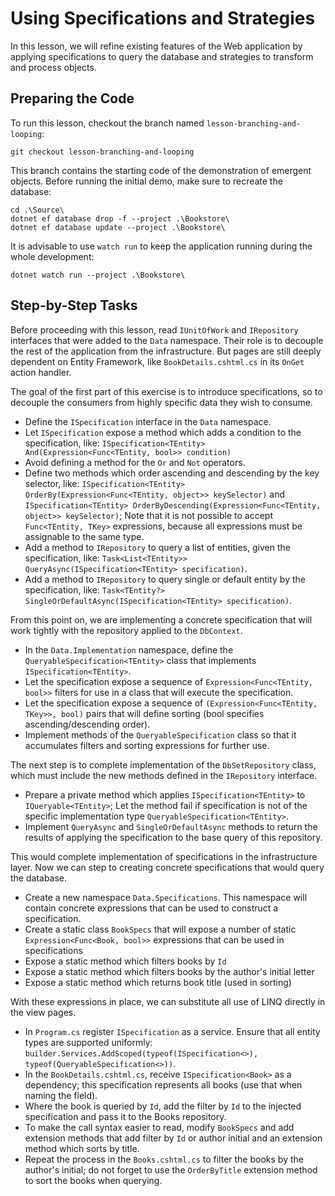 # Using Specifications and Strategies

In this lesson, we will refine existing features of the Web application by applying specifications to query the database and strategies to transform and process objects.

## Preparing the Code

To run this lesson, checkout the branch named `lesson-branching-and-looping`:

```
git checkout lesson-branching-and-looping
```

This branch contains the starting code of the demonstration of emergent objects. Before running the initial demo, make sure to recreate the database:

```
cd .\Source\
dotnet ef database drop -f --project .\Bookstore\
dotnet ef database update --project .\Bookstore\
```

It is advisable to use `watch run` to keep the application running during the whole development:

```
dotnet watch run --project .\Bookstore\
```

## Step-by-Step Tasks

Before proceeding with this lesson, read `IUnitOfWork` and `IRepository` interfaces that were added to the `Data` namespace. Their role is to decouple the rest of the application from the infrastructure. But pages are still deeply dependent on Entity Framework, like `BookDetails.cshtml.cs` in its `OnGet` action handler.

The goal of the first part of this exercise is to introduce specifications, so to decouple the consumers from highly specific data they wish to consume.

  - Define the `ISpecification` interface in the `Data` namespace.
  - Let `ISpecification` expose a method which adds a condition to the specification, like: `ISpecification<TEntity> And(Expression<Func<TEntity, bool>> condition)`
  - Avoid defining a method for the `Or` and `Not` operators.
  - Define two methods which order ascending and descending by the key selector, like: `ISpecification<TEntity> OrderBy(Expression<Func<TEntity, object>> keySelector)` and `ISpecification<TEntity> OrderByDescending(Expression<Func<TEntity, object>> keySelector)`; Note that it is not possible to accept `Func<TEntity, TKey>` expressions, because all expressions must be assignable to the same type.
  - Add a method to `IRepository` to query a list of entities, given the specification, like: `Task<List<TEntity>> QueryAsync(ISpecification<TEntity> specification)`.
  - Add a method to `IRepository` to query single or default entity by the specification, like: `Task<TEntity?> SingleOrDefaultAsync(ISpecification<TEntity> specification)`.

From this point on, we are implementing a concrete specification that will work tightly with the repository applied to the `DbContext`.

  - In the `Data.Implementation` namespace, define the `QueryableSpecification<TEntity>` class that implements `ISpecification<TEntity>`.
  - Let the specification expose a sequence of `Expression<Func<TEntity, bool>>` filters for use in a class that will execute the specification.
  - Let the specification expose a sequence of `(Expression<Func<TEntity, TKey>>, bool)` pairs that will define sorting (bool specifies ascending/descending order).
  - Implement methods of the `QueryableSpecification` class so that it accumulates filters and sorting expressions for further use.
	
The next step is to complete implementation of the `DbSetRepository` class, which must include the new methods defined in the `IRepository` interface.

  - Prepare a private method which applies `ISpecification<TEntity>` to `IQueryable<TEntity>`; Let the method fail if specification is not of the specific implementation type `QueryableSpecification<TEntity>`.
  - Implement `QueryAsync` and `SingleOrDefaultAsync` methods to return the results of applying the specification to the base query of this repository.

This would complete implementation of specifications in the infrastructure layer. Now we can step to creating concrete specifications that would query the database.

  - Create a new namespace `Data.Specifications`. This namespace will contain concrete expressions that can be used to construct a specification.
  - Create a static class `BookSpecs` that will expose a number of static `Expression<Func<Book, bool>>` expressions that can be used in specifications
  - Expose a static method which filters books by `Id`
  - Expose a static method which filters books by the author's initial letter
  - Expose a static method which returns book title (used in sorting)

With these expressions in place, we can substitute all use of LINQ directly in the view pages.

  - In `Program.cs` register `ISpecification` as a service. Ensure that all entity types are supported uniformly: `builder.Services.AddScoped(typeof(ISpecification<>), typeof(QueryableSpecification<>))`.
  - In the `BookDetails.cshtml.cs`, receive `ISpecification<Book>` as a dependency; this specification represents all books (use that when naming the field).
  - Where the book is queried by `Id`, add the filter by `Id` to the injected specification and pass it to the Books repository.
  - To make the call syntax easier to read, modify `BookSpecs` and add extension methods that add filter by `Id` or author initial and an extension method which sorts by title.
  - Repeat the process in the `Books.cshtml.cs` to filter the books by the author's initial; do not forget to use the `OrderByTitle` extension method to sort the books when querying.